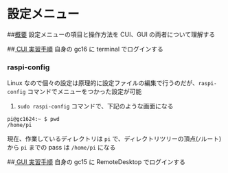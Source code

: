 # 設定メニュー

##<u>概要</u>
設定メニューの項目と操作方法を CUI、GUI の両者について理解する

##<u> CUI 実習手順</u>
自身の gc16 に terminal でログインする

### raspi-config
Linux なので個々の設定は原理的に設定ファイルの編集で行うのだが、`raspi-config` コマンドでメニューをつかった設定が可能

1. `sudo raspi-config` コマンドで、下記のような画面になる


```
pi@gc1624:~ $ pwd
/home/pi
```

現在、作業しているディレクトリは `pi` で、ディレクトリツリーの頂点(`/`ルート)から `pi` までの pass は `/home/pi` になる  

##<u> GUI 実習手順</u>
自身の gc15 に RemoteDesktop でログインする
